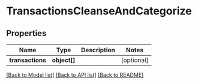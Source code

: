 # TransactionsCleanseAndCategorize

## Properties
Name | Type | Description | Notes
------------ | ------------- | ------------- | -------------
**transactions** | **object[]** |  | [optional] 

[[Back to Model list]](../README.md#documentation-for-models) [[Back to API list]](../README.md#documentation-for-api-endpoints) [[Back to README]](../README.md)


